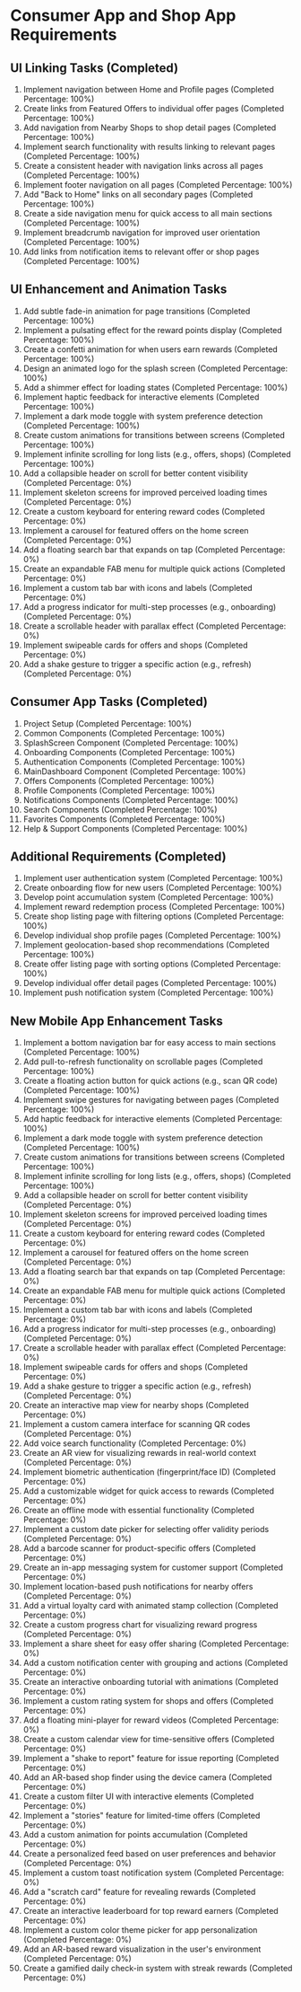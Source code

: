 # Consumer App and Shop App Requirements

## UI Linking Tasks (Completed)

1. Implement navigation between Home and Profile pages (Completed Percentage: 100%)
2. Create links from Featured Offers to individual offer pages (Completed Percentage: 100%)
3. Add navigation from Nearby Shops to shop detail pages (Completed Percentage: 100%)
4. Implement search functionality with results linking to relevant pages (Completed Percentage: 100%)
5. Create a consistent header with navigation links across all pages (Completed Percentage: 100%)
6. Implement footer navigation on all pages (Completed Percentage: 100%)
7. Add "Back to Home" links on all secondary pages (Completed Percentage: 100%)
8. Create a side navigation menu for quick access to all main sections (Completed Percentage: 100%)
9. Implement breadcrumb navigation for improved user orientation (Completed Percentage: 100%)
10. Add links from notification items to relevant offer or shop pages (Completed Percentage: 100%)

## UI Enhancement and Animation Tasks

1. Add subtle fade-in animation for page transitions (Completed Percentage: 100%)
2. Implement a pulsating effect for the reward points display (Completed Percentage: 100%)
3. Create a confetti animation for when users earn rewards (Completed Percentage: 100%)
4. Design an animated logo for the splash screen (Completed Percentage: 100%)
5. Add a shimmer effect for loading states (Completed Percentage: 100%)
6. Implement haptic feedback for interactive elements (Completed Percentage: 100%)
7. Implement a dark mode toggle with system preference detection (Completed Percentage: 100%)
8. Create custom animations for transitions between screens (Completed Percentage: 100%)
9. Implement infinite scrolling for long lists (e.g., offers, shops) (Completed Percentage: 100%)
10. Add a collapsible header on scroll for better content visibility (Completed Percentage: 0%)
11. Implement skeleton screens for improved perceived loading times (Completed Percentage: 0%)
12. Create a custom keyboard for entering reward codes (Completed Percentage: 0%)
13. Implement a carousel for featured offers on the home screen (Completed Percentage: 0%)
14. Add a floating search bar that expands on tap (Completed Percentage: 0%)
15. Create an expandable FAB menu for multiple quick actions (Completed Percentage: 0%)
16. Implement a custom tab bar with icons and labels (Completed Percentage: 0%)
17. Add a progress indicator for multi-step processes (e.g., onboarding) (Completed Percentage: 0%)
18. Create a scrollable header with parallax effect (Completed Percentage: 0%)
19. Implement swipeable cards for offers and shops (Completed Percentage: 0%)
20. Add a shake gesture to trigger a specific action (e.g., refresh) (Completed Percentage: 0%)

## Consumer App Tasks (Completed)

1. Project Setup (Completed Percentage: 100%)
2. Common Components (Completed Percentage: 100%)
3. SplashScreen Component (Completed Percentage: 100%)
4. Onboarding Components (Completed Percentage: 100%)
5. Authentication Components (Completed Percentage: 100%)
6. MainDashboard Component (Completed Percentage: 100%)
7. Offers Components (Completed Percentage: 100%)
8. Profile Components (Completed Percentage: 100%)
9. Notifications Components (Completed Percentage: 100%)
10. Search Components (Completed Percentage: 100%)
11. Favorites Components (Completed Percentage: 100%)
12. Help & Support Components (Completed Percentage: 100%)

## Additional Requirements (Completed)

1. Implement user authentication system (Completed Percentage: 100%)
2. Create onboarding flow for new users (Completed Percentage: 100%)
3. Develop point accumulation system (Completed Percentage: 100%)
4. Implement reward redemption process (Completed Percentage: 100%)
5. Create shop listing page with filtering options (Completed Percentage: 100%)
6. Develop individual shop profile pages (Completed Percentage: 100%)
7. Implement geolocation-based shop recommendations (Completed Percentage: 100%)
8. Create offer listing page with sorting options (Completed Percentage: 100%)
9. Develop individual offer detail pages (Completed Percentage: 100%)
10. Implement push notification system (Completed Percentage: 100%)

## New Mobile App Enhancement Tasks

1. Implement a bottom navigation bar for easy access to main sections (Completed Percentage: 100%)
2. Add pull-to-refresh functionality on scrollable pages (Completed Percentage: 100%)
3. Create a floating action button for quick actions (e.g., scan QR code) (Completed Percentage: 100%)
4. Implement swipe gestures for navigating between pages (Completed Percentage: 100%)
5. Add haptic feedback for interactive elements (Completed Percentage: 100%)
6. Implement a dark mode toggle with system preference detection (Completed Percentage: 100%)
7. Create custom animations for transitions between screens (Completed Percentage: 100%)
8. Implement infinite scrolling for long lists (e.g., offers, shops) (Completed Percentage: 100%)
9. Add a collapsible header on scroll for better content visibility (Completed Percentage: 0%)
10. Implement skeleton screens for improved perceived loading times (Completed Percentage: 0%)
11. Create a custom keyboard for entering reward codes (Completed Percentage: 0%)
12. Implement a carousel for featured offers on the home screen (Completed Percentage: 0%)
13. Add a floating search bar that expands on tap (Completed Percentage: 0%)
14. Create an expandable FAB menu for multiple quick actions (Completed Percentage: 0%)
15. Implement a custom tab bar with icons and labels (Completed Percentage: 0%)
16. Add a progress indicator for multi-step processes (e.g., onboarding) (Completed Percentage: 0%)
17. Create a scrollable header with parallax effect (Completed Percentage: 0%)
18. Implement swipeable cards for offers and shops (Completed Percentage: 0%)
19. Add a shake gesture to trigger a specific action (e.g., refresh) (Completed Percentage: 0%)
20. Create an interactive map view for nearby shops (Completed Percentage: 0%)
21. Implement a custom camera interface for scanning QR codes (Completed Percentage: 0%)
22. Add voice search functionality (Completed Percentage: 0%)
23. Create an AR view for visualizing rewards in real-world context (Completed Percentage: 0%)
24. Implement biometric authentication (fingerprint/face ID) (Completed Percentage: 0%)
25. Add a customizable widget for quick access to rewards (Completed Percentage: 0%)
26. Create an offline mode with essential functionality (Completed Percentage: 0%)
27. Implement a custom date picker for selecting offer validity periods (Completed Percentage: 0%)
28. Add a barcode scanner for product-specific offers (Completed Percentage: 0%)
29. Create an in-app messaging system for customer support (Completed Percentage: 0%)
30. Implement location-based push notifications for nearby offers (Completed Percentage: 0%)
31. Add a virtual loyalty card with animated stamp collection (Completed Percentage: 0%)
32. Create a custom progress chart for visualizing reward progress (Completed Percentage: 0%)
33. Implement a share sheet for easy offer sharing (Completed Percentage: 0%)
34. Add a custom notification center with grouping and actions (Completed Percentage: 0%)
35. Create an interactive onboarding tutorial with animations (Completed Percentage: 0%)
36. Implement a custom rating system for shops and offers (Completed Percentage: 0%)
37. Add a floating mini-player for reward videos (Completed Percentage: 0%)
38. Create a custom calendar view for time-sensitive offers (Completed Percentage: 0%)
39. Implement a "shake to report" feature for issue reporting (Completed Percentage: 0%)
40. Add an AR-based shop finder using the device camera (Completed Percentage: 0%)
41. Create a custom filter UI with interactive elements (Completed Percentage: 0%)
42. Implement a "stories" feature for limited-time offers (Completed Percentage: 0%)
43. Add a custom animation for points accumulation (Completed Percentage: 0%)
44. Create a personalized feed based on user preferences and behavior (Completed Percentage: 0%)
45. Implement a custom toast notification system (Completed Percentage: 0%)
46. Add a "scratch card" feature for revealing rewards (Completed Percentage: 0%)
47. Create an interactive leaderboard for top reward earners (Completed Percentage: 0%)
48. Implement a custom color theme picker for app personalization (Completed Percentage: 0%)
49. Add an AR-based reward visualization in the user's environment (Completed Percentage: 0%)
50. Create a gamified daily check-in system with streak rewards (Completed Percentage: 0%)

